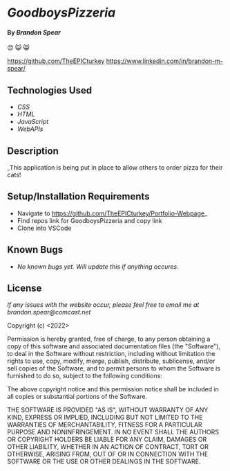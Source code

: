 # _GoodboysPizzeria_

#### By _**Brandon Spear**_
 :blush: :smiley_cat: :smile_cat:

https://github.com/TheEPICturkey
https://www.linkedin.com/in/brandon-m-spear/



## Technologies Used

* _CSS_
* _HTML_
* _JavaScript_
* _WebAPIs_


## Description

_This application is being put in place to allow others to order pizza for their cats!


## Setup/Installation Requirements

* Navigate to https://github.com/TheEPICturkey/Portfolio-Webpage_
* Find repos link for GoodboysPizzeria and copy link
* Clone into VSCode



## Known Bugs

* _No known bugs yet. Will update this if anything occures._

## License

_If any issues with the website occur, please feel free to email me at brandon.spear@comcast.net_

Copyright (c) <2022> <Copyright Brandon Spear>

Permission is hereby granted, free of charge, to any person obtaining a copy
of this software and associated documentation files (the "Software"), to deal
in the Software without restriction, including without limitation the rights
to use, copy, modify, merge, publish, distribute, sublicense, and/or sell
copies of the Software, and to permit persons to whom the Software is
furnished to do so, subject to the following conditions:

The above copyright notice and this permission notice shall be included in all
copies or substantial portions of the Software.

THE SOFTWARE IS PROVIDED "AS IS", WITHOUT WARRANTY OF ANY KIND, EXPRESS OR
IMPLIED, INCLUDING BUT NOT LIMITED TO THE WARRANTIES OF MERCHANTABILITY,
FITNESS FOR A PARTICULAR PURPOSE AND NONINFRINGEMENT. IN NO EVENT SHALL THE
AUTHORS OR COPYRIGHT HOLDERS BE LIABLE FOR ANY CLAIM, DAMAGES OR OTHER
LIABILITY, WHETHER IN AN ACTION OF CONTRACT, TORT OR OTHERWISE, ARISING FROM,
OUT OF OR IN CONNECTION WITH THE SOFTWARE OR THE USE OR OTHER DEALINGS IN THE
SOFTWARE.

